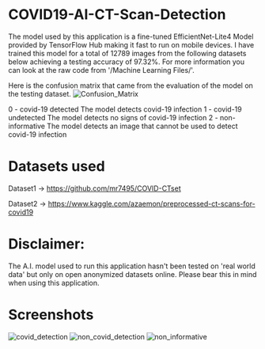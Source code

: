 # COVID19-AI-CT-Scan-Detection

The model used by this application is a fine-tuned EfficientNet-Lite4 Model provided by TensorFlow Hub making it fast to run on mobile devices. 
I have trained this model for a total of 12789 images from the following datasets below achieving a testing accuracy of 97.32%. For more information you can look at the
raw code from '/Machine Learning Files/'.

Here is the confusion matrix that came from the evaluation of the model on the testing dataset.
![Confusion_Matrix](/images/confusion_matrix.png)

0 - covid-19 detected
    The model detects covid-19 infection
1 - covid-19 undetected 
    The model detects no signs of covid-19 infection
2 - non-informative
    The model detects an image that cannot be used to detect covid-19 infection


# Datasets used

Dataset1 -> https://github.com/mr7495/COVID-CTset

Dataset2 -> https://www.kaggle.com/azaemon/preprocessed-ct-scans-for-covid19

# Disclaimer:

The A.I. model used to run this application hasn't been tested on 'real world data' but only on open anonymized datasets online. Please bear this in mind when using this application.


# Screenshots
![covid_detection](/images/covid_infected.png)
![non_covid_detection](/images/covid_not_infected.png)
![non_informative](/images/not_informative.png)


